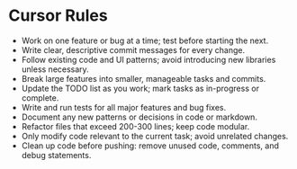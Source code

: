 # Cursor Rules

- Work on one feature or bug at a time; test before starting the next.
- Write clear, descriptive commit messages for every change.
- Follow existing code and UI patterns; avoid introducing new libraries unless necessary.
- Break large features into smaller, manageable tasks and commits.
- Update the TODO list as you work; mark tasks as in-progress or complete.
- Write and run tests for all major features and bug fixes.
- Document any new patterns or decisions in code or markdown.
- Refactor files that exceed 200-300 lines; keep code modular.
- Only modify code relevant to the current task; avoid unrelated changes.
- Clean up code before pushing: remove unused code, comments, and debug statements. 